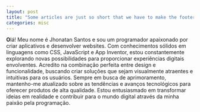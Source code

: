 ```yaml
---
layout: post
title: "Some articles are just so short that we have to make the footer stick"
categories: misc
---
```


**O**lá! Meu nome é Jhonatan Santos e sou um programador apaixonado por criar aplicativos e desenvolver websites. Com conhecimentos sólidos em linguagens como CSS, JavaScript e App Inventor, estou constantemente explorando novas possibilidades para proporcionar experiências digitais envolventes. Acredito na combinação perfeita entre design e funcionalidade, buscando criar soluções que sejam visualmente atraentes e intuitivas para os usuários. Sempre em busca de aprimoramento, mantenho-me atualizado sobre as tendências e avanços tecnológicos para oferecer produtos de alta qualidade. Estou entusiasmado em transformar ideias em realidade e contribuir para o mundo digital através da minha paixão pela programação.

